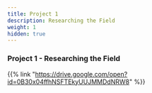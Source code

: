 ```yaml
---
title: Project 1    
description: Researching the Field
weight: 1
hidden: true
---
```


### Project 1 - Researching the Field

{{% link "https://drive.google.com/open?id=0B30x04ffhNSFTEkyUUJMMDdNRW8" %}}
